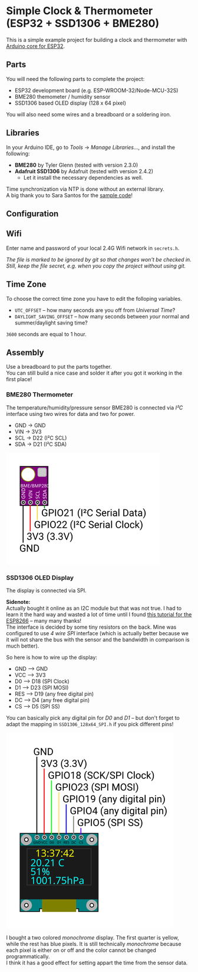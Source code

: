 # Simple Clock & Thermometer (ESP32 + SSD1306 + BME280)

This is a simple example project for building a clock and thermometer with [Arduino core for ESP32](https://github.com/espressif/arduino-esp32#installation-instructions).

## Parts

You will need the following parts to complete the project:

* ESP32 development board (e.g. ESP-WROOM-32/Node-MCU-32S)
* BME280 themometer / humidity sensor
* SSD1306 based OLED display (128 x 64 pixel)

You will also need some wires and a breadboard or a soldering iron. 

## Libraries

In your Arduino IDE, go to *Tools* -> *Manage Libraries...*, and install the following:

* **BME280** by Tyler Glenn (tested with version 2.3.0)
* **Adafruit SSD1306** by Adafruit (tested with version 2.4.2)
  * Let it install the necessary dependencies as well.

Time synchronization via NTP is done without an external library.  
A big thank you to Sara Santos for the [sample code](https://randomnerdtutorials.com/esp32-date-time-ntp-client-server-arduino/)!

## Configuration

## Wifi
Enter name and password of your local 2.4G Wifi network in `secrets.h`.

*The file is marked to be ignored by git so that changes won't be checked in.*  
*Still, keep the file secret, e.g. when you copy the project without using git.*

## Time Zone

To choose the correct time zone you have to edit the folloping variables.

* `UTC_OFFSET` – how many seconds are you off from *Universal Time*?
* `DAYLIGHT_SAVING_OFFSET` – how many seconds between *your* normal and summer/daylight saving time?

`3600` seconds are equal to 1 hour.

## Assembly

Use a breadboard to put the parts together.  
You can still build a nice case and solder it after you got it working in the first place!

### BME280 Thermometer

The temperature/humidity/pressure sensor BME280 is connected via *I²C* interface using two wires for data and two for power.

* GND -> GND
* VIN -> 3V3
* SCL -> D22 (I²C SCL)
* SDA -> D21 (I²C SDA)

![Figure: BME280 sensor](bme280_i2c.svg)

### SSD1306 OLED Display

The display is connected via SPI.

**Sidenote:**  
Actually bought it online as an I2C module but that was not true.
I had to learn it the hard way and wasted a lot of time until I found [this tutorial for the ESP8266](https://www.instructables.com/Wemos-D1-Mini-096-SSD1306-OLED-Display-Using-SPI/) – many many thanks!  
The interface is decided by some tiny resistors on the back. Mine was configured to use *4 wire SPI* interface (which is actually better because we it will not share the bus with the sensor and the bandwidth in comparison is much better).

So here is how to wire up the display:

* GND --> GND
* VCC --> 3V3
* D0  --> D18 (SPI Clock)
* D1  --> D23 (SPI MOSI)
* RES --> D19 (any free digital pin)
* DC  --> D4  (any free digital pin)
* CS  --> D5  (SPI SS)

You can basically pick any digital pin for *D0* and *D1*
– but don't forget to adapt the mapping in `SSD1306_128x64_SPI.h` if you pick different pins!

![Figure: SSD1306 display](ssd1306_spi.svg)

I bought a two colored *monochrome* display.
The first quarter is yellow, while the rest has blue pixels.
It is still technically *monochrome* because each pixel is either on or off
and the color cannot be changed programmatically.  
I think it has a good effect for setting appart the time from the sensor data.
